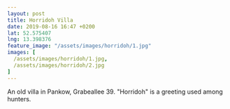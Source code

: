 ```yaml
---
layout: post
title: Horridoh Villa
date: 2019-08-16 16:47 +0200
lat: 52.575407
lng: 13.398376
feature_image: "/assets/images/horridoh/1.jpg"
images: [
  /assets/images/horridoh/1.jpg,
  /assets/images/horridoh/2.jpg
]
---
```


An old villa in Pankow, Grabeallee 39. "Horridoh" is a greeting used among hunters.
